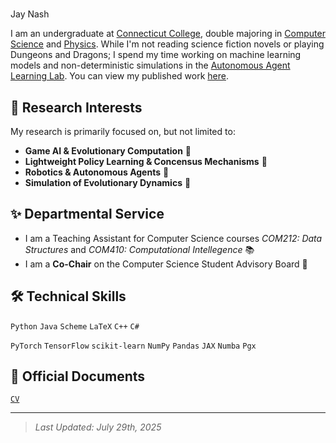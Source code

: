 # <p align="center">
Jay Nash
</p>

I am an undergraduate at [Connecticut College](https://www.conncoll.edu/), double majoring in [Computer Science](https://www.conncoll.edu/academics/majors-departments-programs/departments/computer-science/) and [Physics](https://www.conncoll.edu/academics/majors-departments-programs/departments/physics-astronomy-and-geophysics/). While I'm not reading science fiction novels or playing Dungeons and Dragons; I spend my time working on machine learning models and non-deterministic simulations in the [Autonomous Agent Learning Lab](https://oak.conncoll.edu/parker/research.html). You can view my published work [here](https://scholar.google.com/citations?user=mporz1gAAAAJ&hl=en).

## 🔬 Research Interests

My research is primarily focused on, but not limited to:
- **Game AI & Evolutionary Computation** 🧬
- **Lightweight Policy Learning & Concensus Mechanisms** 🔮
- **Robotics & Autonomous Agents** 🤖  
- **Simulation of Evolutionary Dynamics** 🌱  

## ✨ Departmental Service

- I am a Teaching Assistant for Computer Science courses *COM212: Data Structures* and *COM410: Computational Intellegence* 📚
- I am a **Co-Chair** on the Computer Science Student Advisory Board 💬


## 🛠️ Technical Skills

`Python` `Java` `Scheme` `LaTeX` `C++` `C#`

`PyTorch` `TensorFlow` `scikit-learn` `NumPy` `Pandas` `JAX` `Numba` `Pgx`


## 📄 Official Documents

[` CV `](Jay.Nash.CV.pdf)

---

> _Last Updated: July 29th, 2025_
